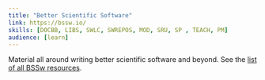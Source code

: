 ```yaml
---
title: "Better Scientific Software"
link: https://bssw.io/
skills: [DOCBB, LIBS, SWLC, SWREPOS, MOD, SRU, SP , TEACH, PM]
audience: [learn]
---
```

Material all around writing better scientific software and beyond. See the [list of all BSSw resources](https://bssw.io/items).
